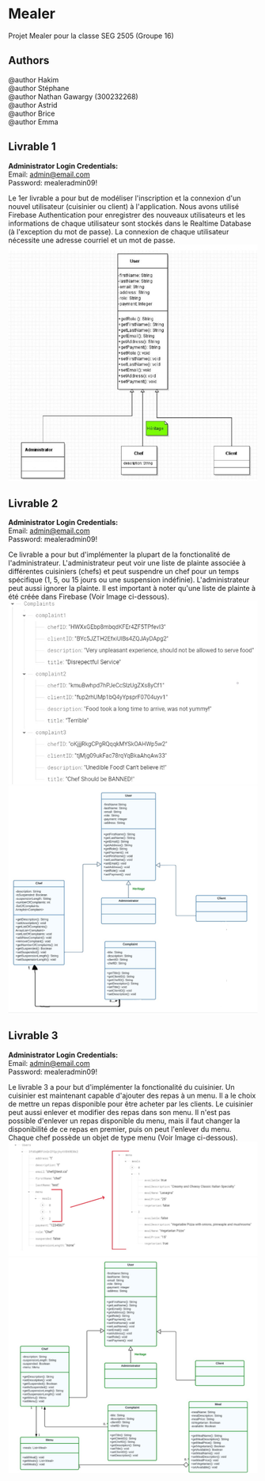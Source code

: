 # **Mealer**

Projet Mealer pour la classe SEG 2505 (Groupe 16)

## Authors
@author Hakim <br />
@author Stéphane <br />
@author Nathan Gawargy (300232268) <br />
@author Astrid <br />
@author Brice <br />
@author Emma <br />

## Livrable 1
**Administrator Login Credentials:** <br />
Email: admin@email.com <br />
Password: mealeradmin09! <br />

Le 1er livrable a pour but de modéliser l'inscription et la connexion d'un nouvel utilisateur (cuisinier ou client) à l'application. Nous avons utilisé Firebase Authentication pour enregistrer des nouveaux utilisateurs et les informations de chaque utilisateur sont stockés dans le Realtime Database (à l'exception du mot de passe). La connexion de chaque utilisateur nécessite une adresse courriel et un mot de passe.
<img src = app/src/Images/UML.jpg>

## Livrable 2
**Administrator Login Credentials:** <br />
Email: admin@email.com <br />
Password: mealeradmin09! <br />

Ce livrable a pour but d'implémenter la plupart de la fonctionalité de l'administrateur. L'administrateur peut voir une liste de plainte associée à différentes cuisiniers (chefs) et peut suspendre un chef pour un temps spécifique (1, 5, ou 15 jours ou une suspension indéfinie). L'administrateur peut aussi ignorer la plainte. Il est important à noter qu'une liste de plainte à été créée dans Firebase (Voir Image ci-dessous).
<img src = app/src/Images/ComplaintList.jpg>
<img src = app/src/Images/UML2.jpg>

## Livrable 3
**Administrator Login Credentials:** <br />
Email: admin@email.com <br />
Password: mealeradmin09! <br />

Le livrable 3 a pour but d'implémenter la fonctionalité du cuisinier. Un cuisinier est maintenant capable d'ajouter des repas à un menu. Il a le choix de mettre un repas disponible pour être acheter par les clients. Le cuisinier peut aussi enlever et modifier des repas dans son menu. Il n'est pas possible d'enlever un repas disponible du menu, mais il faut changer la disponibilité de ce repas en premier, puis on peut l'enlever du menu. Chaque chef possède un objet de type menu (Voir Image ci-dessous). 
<img src = app/src/Images/Livrable3Image.jpg>
<img src = app/src/Images/UML3.jpg>

